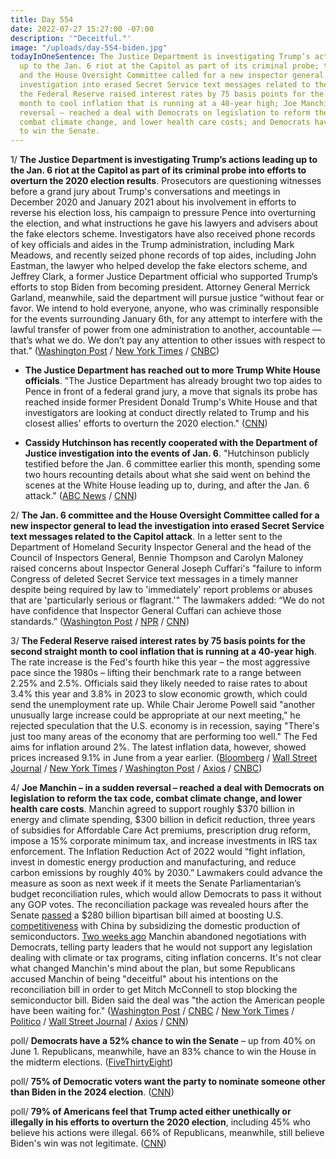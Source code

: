 ```yaml
---
title: Day 554
date: 2022-07-27 15:27:00 -07:00
description: '"Deceitful."'
image: "/uploads/day-554-biden.jpg"
todayInOneSentence: The Justice Department is investigating Trump’s actions leading
  up to the Jan. 6 riot at the Capitol as part of its criminal probe; the Jan. 6 committee
  and the House Oversight Committee called for a new inspector general to lead the
  investigation into erased Secret Service text messages related to the Capitol attack;
  the Federal Reserve raised interest rates by 75 basis points for the second straight
  month to cool inflation that is running at a 40-year high; Joe Manchin – in a sudden
  reversal – reached a deal with Democrats on legislation to reform the tax code,
  combat climate change, and lower health care costs; and Democrats have a 52% chance
  to win the Senate.
---
```


1/ **The Justice Department is investigating Trump’s actions leading up to the Jan. 6 riot at the Capitol as part of its criminal probe into efforts to overturn the 2020 election results**. Prosecutors are questioning witnesses before a grand jury about Trump's conversations and meetings in December 2020 and January 2021 about his involvement in efforts to reverse his election loss, his campaign to pressure Pence into overturning the election, and what instructions he gave his lawyers and advisers about the fake electors scheme. Investigators have also received phone records of key officials and aides in the Trump administration, including Mark Meadows, and recently seized phone records of top aides, including John Eastman, the lawyer who helped develop the fake electors scheme, and Jeffrey Clark, a former Justice Department official who supported Trump’s efforts to stop Biden from becoming president. Attorney General Merrick Garland, meanwhile, said the department will pursue justice “without fear or favor. We intend to hold everyone, anyone, who was criminally responsible for the events surrounding January 6th, for any attempt to interfere with the lawful transfer of power from one administration to another, accountable — that’s what we do. We don’t pay any attention to other issues with respect to that.” ([Washington Post](https://www.washingtonpost.com/national-security/2022/07/26/trump-justice-investigation-january-6/) / [New York Times](https://www.nytimes.com/2022/07/26/us/politics/trump-jan-6-justice-department.html?referringsource=articleshare) / [CNBC](https://www.cnbc.com/2022/07/27/justice-department-investigating-trumps-actions-as-part-of-jan-6-probe.html))

* **The Justice Department has reached out to more Trump White House officials**. "The Justice Department has already brought two top aides to Pence in front of a federal grand jury, a move that signals its probe has reached inside former President Donald Trump's White House and that investigators are looking at conduct directly related to Trump and his closest allies' efforts to overturn the 2020 election." ([CNN](https://www.cnn.com/2022/07/27/politics/alyssa-farah-griffin-doj-january-6-cnntv/index.html))

* **Cassidy Hutchinson has recently cooperated with the Department of Justice investigation into the events of Jan. 6**. "Hutchinson publicly testified before the Jan. 6 committee earlier this month, spending some two hours recounting details about what she said went on behind the scenes at the White House leading up to, during, and after the Jan. 6 attack." ([ABC News](https://abcnews.go.com/US/cassidy-hutchinson/story?id=87485719) / [CNN](https://www.cnn.com/2022/07/27/politics/cassidy-hutchinson-cooperating-doj-probe-2020-election/))

2/ **The Jan. 6 committee and the House Oversight Committee called for a new inspector general to lead the investigation into erased Secret Service text messages related to the Capitol attack**. In a letter sent to the Department of Homeland Security Inspector General and the head of the Council of Inspectors General, Bennie Thompson and Carolyn Maloney raised concerns about Inspector General Joseph Cuffari's "failure to inform Congress of deleted Secret Service text messages in a timely manner despite being required by law to 'immediately' report problems or abuses that are 'particularly serious or flagrant.'" The lawmakers added: “We do not have confidence that Inspector General Cuffari can achieve those standards.” ([Washington Post](https://www.washingtonpost.com/national-security/2022/07/26/homeland-security-cuffari/) / [NPR](https://www.npr.org/2022/07/26/1113824089/secret-service-texts-investigation) / [CNN](https://www.cnn.com/2022/07/26/politics/secret-service-texts-investigation-democratic-letter/index.html))

3/ **The Federal Reserve raised interest rates by 75 basis points for the second straight month to cool inflation that is running at a 40-year high**. The rate increase is the Fed's fourth hike this year – the most aggressive pace since the 1980s – lifting their benchmark rate to a range between 2.25% and 2.5%. Officials said they likely needed to raise rates to about 3.4% this year and 3.8% in 2023 to slow economic growth, which could send the unemployment rate up. While Chair Jerome Powell said "another unusually large increase could be appropriate at our next meeting," he rejected speculation that the U.S. economy is in recession, saying  "There's just too many areas of the economy that are performing too well." The Fed aims for inflation around 2%. The latest inflation data, however, showed prices increased 9.1% in June from a year earlier. ([Bloomberg](https://www.bloomberg.com/news/articles/2022-07-27/fed-raises-rates-by-75-basis-points-to-double-down-on-inflation?srnd=premium-canada&sref=MIBMEEoj) / [Wall Street Journal](https://www.wsj.com/articles/fed-raises-interest-rates-by-0-75-percentage-point-11658944935) / [New York Times](https://www.nytimes.com/live/2022/07/27/business/fed-interest-rates) / [Washington Post](https://www.washingtonpost.com/business/2022/07/27/fed-rate-hike/) / [Axios](https://www.axios.com/2022/07/27/fed-raises-interest-rates) / [CNBC](https://www.cnbc.com/2022/07/27/fed-decision-july-2022-.html))

4/ **Joe Manchin – in a sudden reversal – reached a deal with Democrats on legislation to reform the tax code, combat climate change, and lower health care costs**. Manchin agreed to support roughly $370 billion in energy and climate spending, $300 billion in deficit reduction, three years of subsidies for Affordable Care Act premiums, prescription drug reform, impose a 15% corporate minimum tax, and increase investments in IRS tax enforcement. The Inflation Reduction Act of 2022 would “fight inflation, invest in domestic energy production and manufacturing, and reduce carbon emissions by roughly 40% by 2030.” Lawmakers could advance the measure as soon as next week if it meets the Senate Parliamentarian’s budget reconciliation rules, which would allow Democrats to pass it without any GOP votes. The reconciliation package was revealed hours after the Senate [passed](https://www.nytimes.com/2022/07/27/us/politics/senate-chips-china.html) a $280 billion bipartisan bill aimed at boosting U.S. [competitiveness](https://www.wsj.com/articles/senate-approves-280-billion-bill-to-boost-u-s-science-chip-production-11658942295?mod=hp_lead_pos1) with China by subsidizing the domestic production of semiconductors. [Two weeks ago](https://whatthefuckjusthappenedtoday.com/2022/07/18/day-545/#1-joe-manchin-abandoned-negotiations) Manchin abandoned negotiations with Democrats, telling party leaders that he would not support any legislation dealing with climate or tax programs, citing inflation concerns. It's not clear what changed Manchin's mind about the plan, but some Republicans accused Manchin of being "deceitful" about his intentions on the reconciliation bill in order to get Mitch McConnell to stop blocking the semiconductor bill. Biden said the deal was "the action the American people have been waiting for." ([Washington Post](https://www.washingtonpost.com/us-policy/2022/07/27/manchin-says-he-has-reached-deal-with-democrats-economy-climate-bill/) / [CNBC](https://www.cnbc.com/2022/07/27/manchin-announces-deal-with-schumer-on-reconciliation-bill-with-tax-climate-energy-provisions.html) / [New York Times](https://www.nytimes.com/2022/07/27/us/politics/manchin-climate-tax-bill.html) / [Politico](https://www.politico.com/news/2022/07/27/manchin-schumer-senate-deal-energy-taxes-00048325) / [Wall Street Journal](https://www.wsj.com/articles/joe-manchin-reaches-deal-with-chuck-schumer-on-energy-healthcare-package-11658957299?mod=breakingnews) / [Axios](https://www.axios.com/2022/07/27/manchin-reconciliation-climate-inflation) / [CNN](https://www.cnn.com/2022/07/27/politics/schumer-manchin-deal-build-back-better/))

poll/ **Democrats have a 52% chance to win the Senate** – up from 40% on June 1. Republicans, meanwhile, have an 83% chance to win the House in the midterm elections. ([FiveThirtyEight](https://projects.fivethirtyeight.com/2022-election-forecast/))

poll/ **75% of Democratic voters want the party to nominate someone other than Biden in the 2024 election**. ([CNN](https://www.cnn.com/2022/07/26/politics/cnn-poll-biden-2024/index.html))

poll/ **79% of Americans feel that Trump acted either unethically or illegally in his efforts to overturn the 2020 election**, including 45% who believe his actions were illegal. 66% of Republicans, meanwhile, still believe Biden's win was not legitimate. ([CNN](https://www.cnn.com/2022/07/26/politics/cnn-poll-january-6-trump/index.html))